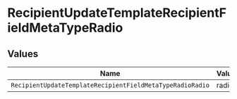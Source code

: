 # RecipientUpdateTemplateRecipientFieldMetaTypeRadio


## Values

| Name                                                      | Value                                                     |
| --------------------------------------------------------- | --------------------------------------------------------- |
| `RecipientUpdateTemplateRecipientFieldMetaTypeRadioRadio` | radio                                                     |